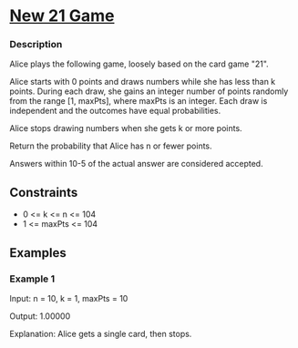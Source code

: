 # [New 21 Game](https://leetcode.com/problems/new-21-game/)

### Description

Alice plays the following game, loosely based on the card game "21".

Alice starts with 0 points and draws numbers while she has less than k points. During each draw, she gains an integer number of points randomly from the range [1, maxPts], where maxPts is an integer. Each draw is independent and the outcomes have equal probabilities.

Alice stops drawing numbers when she gets k or more points.

Return the probability that Alice has n or fewer points.

Answers within 10-5 of the actual answer are considered accepted.


## Constraints

- 0 <= k <= n <= 104
- 1 <= maxPts <= 104
  
## Examples

### Example 1
Input: n = 10, k = 1, maxPts = 10

Output: 1.00000

Explanation: Alice gets a single card, then stops.

